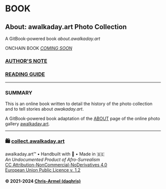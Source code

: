 # BOOK

## About: awalkaday.art Photo Collection

A GitBook-powered book _about.awalkaday.art_

ONCHAIN BOOK [_COMING SOON_](https://app.ens.domains/about.awalkaday.art)

### [AUTHOR'S NOTE](authors-note.md)

### [READING GUIDE](reading-guide.md)

***

### SUMMARY

This is an online book written to detail the history of the photo collection and to tell stories about _awakaday.art_.

A GitBook-powered book adaptation of the [ABOUT](https://about.awalkaday.art) page of the online photo gallery [awalkaday.art](https://awalkaday.art).

***

### 🛍️ [collect.awalkaday.art](https://collect.awalkaday.art)

awalkaday.art™ • Handbuilt with 🤍 • Made in 🇧🇪\
_An Undocumented Product of Afro-Surrealism_\
[CC Attribution-NonCommercial-NoDerivatives 4.0](https://creativecommons.org/licenses/by-nc-nd/4.0/deed.en)\
[European Union Public Licence v. 1.2](https://joinup.ec.europa.eu/sites/default/files/custom-page/attachment/2020-03/EUPL-1.2%20EN.txt)

#### © 2021-2024 [Chris-Armel (daqhris)](https://daqhris.com)
